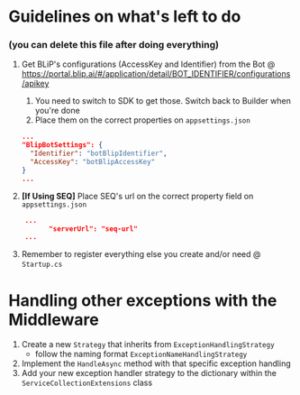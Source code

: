 ﻿# Guidelines on what's left to do
### (you can delete this file after doing everything)

1. Get BLiP's configurations (AccessKey and Identifier) from the Bot @ https://portal.blip.ai/#/application/detail/BOT_IDENTIFIER/configurations/apikey
    1. You need to switch to SDK to get those. Switch back to Builder when you're done
    2. Place them on the correct properties on `appsettings.json`
    ```json
	...
    "BlipBotSettings": {
      "Identifier": "botBlipIdentifier",
      "AccessKey": "botBlipAccessKey"
    }
	...
    ```
    
2. **[If Using SEQ]** Place SEQ's url on the correct property field on `appsettings.json`
```json
    ...
          "serverUrl": "seq-url"
    ...
```

3. Remember to register everything else you create and/or need @ `Startup.cs`

# Handling other exceptions with the Middleware
1. Create a new `Strategy` that inherits from `ExceptionHandlingStrategy`
    * follow the naming format `ExceptionNameHandlingStrategy`
1. Implement the `HandleAsync` method with that specific exception handling
1. Add your new exception handler strategy to the dictionary within the `ServiceCollectionExtensions` class